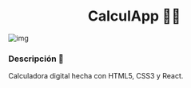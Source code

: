 <h1 align="center">CalculApp 👨‍💻</h1>

![img](https://user-images.githubusercontent.com/99460978/178398966-538aa07d-a57d-4ee6-b075-4c36b7a110dc.png)

### Descripción 📝

<p>Calculadora digital hecha con HTML5, CSS3 y React.</p>
